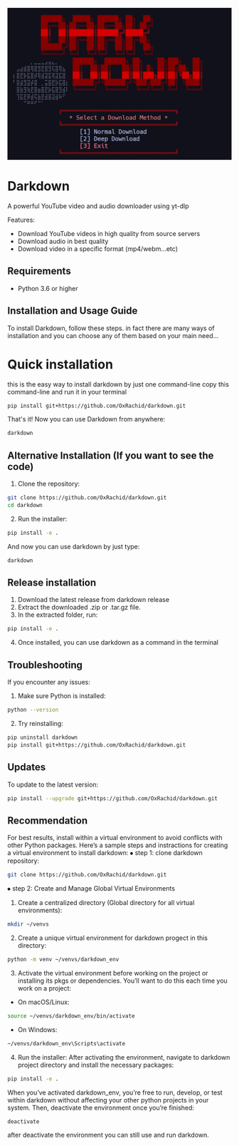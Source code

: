 ![Diagram](screenshot.jpg)

# Darkdown

A powerful YouTube video and audio downloader using yt-dlp

Features:
- Download YouTube videos in high quality from source servers
- Download audio in best quality
- Download video in a specific format (mp4/webm...etc)


## Requirements
- Python 3.6 or higher

## Installation and Usage Guide
To install Darkdown, follow these steps. 
in fact there are many ways of installation and you can choose any of them based on your main need...

# Quick installation
this is the easy way to install darkdown by just one command-line
copy this command-line and run it in your terminal

```bash
pip install git+https://github.com/OxRachid/darkdown.git
```

That's it! Now you can use Darkdown from anywhere:
```bash
darkdown
```

## Alternative Installation (If you want to see the code)

1. Clone the repository:
```bash
git clone https://github.com/OxRachid/darkdown.git
cd darkdown
```

2. Run the installer:
```bash
pip install -e .
```

And now you can use darkdown by just type:
```bash
darkdown
```

## Release installation
1. Download the latest release from darkdown release 
2. Extract the downloaded .zip or .tar.gz file.
3. In the extracted folder, run:
```bash
pip install -e .
```
4. Once installed, you can use darkdown as a command in the terminal


## Troubleshooting

If you encounter any issues:

1. Make sure Python is installed:
```bash
python --version
```

2. Try reinstalling:
```bash
pip uninstall darkdown
pip install git+https://github.com/OxRachid/darkdown.git
```

## Updates

To update to the latest version:
```bash
pip install --upgrade git+https://github.com/OxRachid/darkdown.git
```

## Recommendation
For best results, install within a virtual environment to avoid conflicts with other Python packages.
Here’s a sample steps and instractions for creating a virtual environment to install darkdown:
⦁ step 1: clone darkdown repository:
```bash
git clone https://github.com/OxRachid/darkdown.git
```
⦁ step 2: Create and Manage Global Virtual Environments 
  1. Create a centralized directory (Global directory for all virtual environments):
```bash
mkdir ~/venvs
```
  2. Create a unique virtual environment for darkdown progect in this directory:
```bash
python -m venv ~/venvs/darkdown_env
```  
  3. Activate the virtual environment
before working on the project or installing its pkgs or dependencies. You’ll want to do this each time you work on a project:
  * On macOS/Linux:
```bash
source ~/venvs/darkdown_env/bin/activate 
```
  * On Windows:
```bash
~/venvs/darkdown_env\Scripts\activate 
```
  4. Run the installer:
After activating the environment, navigate to darkdown project directory and install the necessary packages:
```bash
pip install -e .
```
When you’ve activated darkdown_env, you’re free to run, develop, or test within darkdown without affecting your other python projects in your system. Then, deactivate the environment once you’re finished:
```bash
deactivate
```
after deactivate the environment you can still use and run darkdown.

